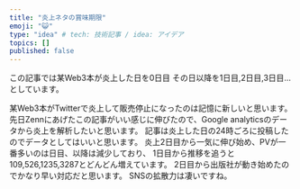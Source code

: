 ```yaml
---
title: "炎上ネタの賞味期限"
emoji: "😺"
type: "idea" # tech: 技術記事 / idea: アイデア
topics: []
published: false
---
```


この記事では某Web3本が炎上した日を0日目
その日以降を1日目,2日目,3日目...としています。

某Web3本がTwitterで炎上して販売停止になったのは記憶に新しいと思います。
先日Zennにあげたこの記事がいい感じに伸びたので、Google analyticsのデータから炎上を解析したいと思います。
記事は炎上した日の24時ごろに投稿したのでデータとしてはいいと思います。
炎上2日目から一気に伸び始め、PVが一番多いのは日目、以降は減少しており、
1日目から推移を追うと109,526,1235,3287とどんどん増えています。
2日目から出版社が動き始めたのでかなり早い対応だと思います。
SNSの拡散力は凄いですね。
